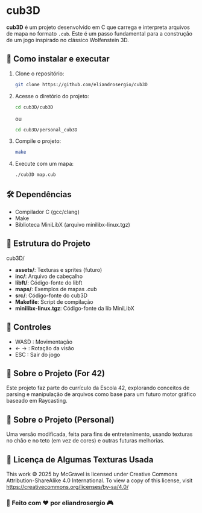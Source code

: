# cub3D

**cub3D** é um projeto desenvolvido em C que carrega e interpreta arquivos de mapa no formato `.cub`. Este é um passo fundamental para a construção de um jogo inspirado no clássico Wolfenstein 3D.

## 🚀 Como instalar e executar

1. Clone o repositório:
   ```sh
   git clone https://github.com/eliandrosergio/cub3D
   ```

2. Acesse o diretório do projeto:
   ```sh
   cd cub3D/cub3D
   ```
   ou
   ```sh
   cd cub3D/personal_cub3D
   ```

3. Compile o projeto:
   ```sh
   make
   ```

4. Execute com um mapa:
   ```sh
   ./cub3D map.cub
   ```

## 🛠️ Dependências

- Compilador C (gcc/clang)
- Make
- Biblioteca MiniLibX (arquivo minilibx-linux.tgz)

## 📂 Estrutura do Projeto

cub3D/
- **assets/**: Texturas e sprites (futuro)
- **inc/**: Arquivo de cabeçalho
- **libft/**: Código-fonte do libft
- **maps/**: Exemplos de mapas .cub
- **src/**: Código-fonte do cub3D
- **Makefile**: Script de compilação
- **minilibx-linux.tgz**: Código-fonte da lib MiniLibX

## 👾 Controles

- WASD : Movimentação
- ← →  : Rotação da visão
- ESC  : Sair do jogo

## 📌 Sobre o Projeto (For 42)

Este projeto faz parte do currículo da Escola 42, explorando conceitos de parsing e manipulação de arquivos como base para um futuro motor gráfico baseado em Raycasting.

## 🧊 Sobre o Projeto (Personal)

Uma versão modificada, feita para fins de entretenimento, usando texturas no chão e no teto (em vez de cores) e outras futuras melhorias.

## 📜 Licença de Algumas Texturas Usada

This work © 2025 by McGravel is licensed under Creative Commons Attribution-ShareAlike 4.0 International.
To view a copy of this license, visit https://creativecommons.org/licenses/by-sa/4.0/

### 🚀 Feito com ❤️ por **eliandrosergio** 🎮
